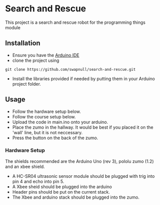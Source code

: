 # Search and Rescue
This project is a search and rescue robot for the programming things module

## Installation
- Ensure you have the [Arduino IDE](http://www.arduino.cc/en/Main/Software)
- clone the project using
```
git clone https://github.com/swapnull/search-and-rescue.git
```
- Install the libraries provided if needed by putting them in your Arduino project folder.

## Usage
- Follow the hardware setup below.
- Follow the course setup below.
- Upload the code in main.ino onto your arduino.
- Place the zumo in the hallway. It would be best if you placed it on the 'wall' line, but it is not neccessary.
- Press the button on the back of the zumo.

### Hardware Setup
The shields recommended are the Arduino Uno (rev 3), pololu zumo (1.2) and an xbee shield.

- A HC-SR04 ultrasonic sensor module should be plugged with trig into pin 4 and echo into pin 5.
- A Xbee sheid should be plugged into the arduino
- Header pins should be put on the current stack.
- The Xbee and arduino stack should be plugged into the zumo.
